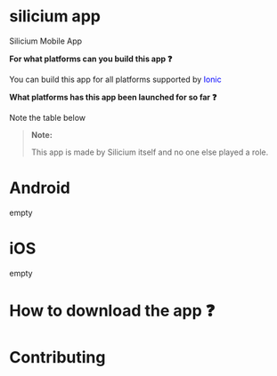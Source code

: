 # silicium app
Silicium Mobile App

<b>For what platforms can you build this app :question:</b> 

You can build this app for all platforms supported by <span style="color: blue;">Ionic</span>

<b>What platforms has this app been launched for so far :question:</b>

Note the table below

> **Note:**
> 
> This app is made by Silicium itself and no one else played a role.

# Android
empty 

# iOS
empty

# How to download the app :question:

# Contributing
